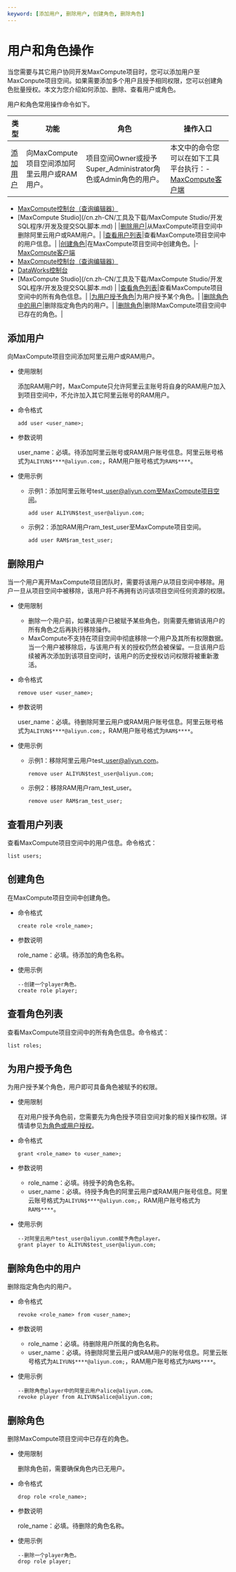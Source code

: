 ```yaml
---
keyword: [添加用户, 删除用户, 创建角色, 删除角色]
---
```


# 用户和角色操作

当您需要与其它用户协同开发MaxCompute项目时，您可以添加用户至MaxConpute项目空间。如果需要添加多个用户且授予相同权限，您可以创建角色批量授权。本文为您介绍如何添加、删除、查看用户或角色。

用户和角色常用操作命令如下。

|类型|功能|角色|操作入口|
|--|--|--|----|
|[添加用户](#section_exu_jr8_1pw)|向MaxCompute项目空间添加阿里云用户或RAM用户。|项目空间Owner或授予Super\_Administrator角色或Admin角色的用户。|本文中的命令您可以在如下工具平台执行：-   [MaxCompute客户端](/cn.zh-CN/工具及下载/客户端.md)
-   [MaxCompute控制台（查询编辑器）](/cn.zh-CN/工具及下载/查询编辑器.md)
-   [MaxCompute Studio](/cn.zh-CN/工具及下载/MaxCompute Studio/开发SQL程序/开发及提交SQL脚本.md) |
|[删除用户](#section_4lt_hd8_9qe)|从MaxCompute项目空间中删除阿里云用户或RAM用户。|
|[查看用户列表](#section_3fd_9ob_a97)|查看MaxCompute项目空间中的用户信息。|
|[创建角色](#section_2hw_qc1_wqr)|在MaxCompute项目空间中创建角色。|-   [MaxCompute客户端](/cn.zh-CN/工具及下载/客户端.md)
-   [MaxCompute控制台（查询编辑器）](/cn.zh-CN/工具及下载/查询编辑器.md)
-   [DataWorks控制台](https://workbench.data.aliyun.com/console)
-   [MaxCompute Studio](/cn.zh-CN/工具及下载/MaxCompute Studio/开发SQL程序/开发及提交SQL脚本.md) |
|[查看角色列表](#section_ntf_izx_e55)|查看MaxCompute项目空间中的所有角色信息。|
|[为用户授予角色](#section_bwt_ia5_1ip)|为用户授予某个角色。|
|[删除角色中的用户](#section_ebh_ziy_6a3)|删除指定角色内的用户。|
|[删除角色](#section_bei_7y9_hfb)|删除MaxCompute项目空间中已存在的角色。|

## 添加用户

向MaxCompute项目空间添加阿里云用户或RAM用户。

-   使用限制

    添加RAM用户时，MaxCompute只允许阿里云主账号将自身的RAM用户加入到项目空间中，不允许加入其它阿里云账号的RAM用户。

-   命令格式

    ```
    add user <user_name>;
    ```

-   参数说明

    user\_name：必填。待添加阿里云账号或RAM用户账号信息。阿里云账号格式为`ALIYUN$****@aliyun.com;`，RAM用户账号格式为`RAM$****`。

-   使用示例
    -   示例1：添加阿里云账号test\_user@aliyun.com至MaxCompute项目空间。

        ```
        add user ALIYUN$test_user@aliyun.com;
        ```

    -   示例2：添加RAM用户ram\_test\_user至MaxCompute项目空间。

        ```
        add user RAM$ram_test_user;
        ```


## 删除用户

当一个用户离开MaxCompute项目团队时，需要将该用户从项目空间中移除。用户一旦从项目空间中被移除，该用户将不再拥有访问该项目空间任何资源的权限。

-   使用限制
    -   删除一个用户前，如果该用户已被赋予某些角色，则需要先撤销该用户的所有角色之后再执行移除操作。
    -   MaxCompute不支持在项目空间中彻底移除一个用户及其所有权限数据。当一个用户被移除后，与该用户有关的授权仍然会被保留。一旦该用户后续被再次添加到该项目空间时，该用户的历史授权访问权限将被重新激活。
-   命令格式

    ```
    remove user <user_name>;
    ```

-   参数说明

    user\_name：必填。待删除阿里云用户或RAM用户账号信息。阿里云账号格式为`ALIYUN$****@aliyun.com;`，RAM用户账号格式为`RAM$****`。

-   使用示例
    -   示例1：移除阿里云用户test\_user@aliyun.com。

        ```
        remove user ALIYUN$test_user@aliyun.com;
        ```

    -   示例2：移除RAM用户ram\_test\_user。

        ```
        remove user RAM$ram_test_user;
        ```


## 查看用户列表

查看MaxCompute项目空间中的用户信息。命令格式：

```
list users;
```

## 创建角色

在MaxCompute项目空间中创建角色。

-   命令格式

    ```
    create role <role_name>;
    ```

-   参数说明

    role\_name：必填。待添加的角色名称。

-   使用示例

    ```
    --创建一个player角色。
    create role player;
    ```


## 查看角色列表

查看MaxCompute项目空间中的所有角色信息。命令格式：

```
list roles;
```

## 为用户授予角色

为用户授予某个角色，用户即可具备角色被赋予的权限。

-   使用限制

    在对用户授予角色前，您需要先为角色授予项目空间对象的相关操作权限。详情请参见[为角色或用户授权]()。

-   命令格式

    ```
    grant <role_name> to <user_name>;
    ```

-   参数说明
    -   role\_name：必填。待授予的角色名称。
    -   user\_name：必填。待授予角色的阿里云用户或RAM用户账号信息。阿里云账号格式为`ALIYUN$****@aliyun.com;`，RAM用户账号格式为`RAM$****`。
-   使用示例

    ```
    --对阿里云用户test_user@aliyun.com赋予角色player。
    grant player to ALIYUN$test_user@aliyun.com;
    ```


## 删除角色中的用户

删除指定角色内的用户。

-   命令格式

    ```
    revoke <role_name> from <user_name>;
    ```

-   参数说明
    -   role\_name：必填。待删除用户所属的角色名称。
    -   user\_name：必填。待删除阿里云用户或RAM用户的账号信息。阿里云账号格式为`ALIYUN$****@aliyun.com;`，RAM用户账号格式为`RAM$****`。
-   使用示例

    ```
    --删除角色player中的阿里云用户alice@aliyun.com。
    revoke player from ALIYUN$alice@aliyun.com;
    ```


## 删除角色

删除MaxCompute项目空间中已存在的角色。

-   使用限制

    删除角色前，需要确保角色内已无用户。

-   命令格式

    ```
    drop role <role_name>;
    ```

-   参数说明

    role\_name：必填。待删除的角色名称。

-   使用示例

    ```
    --删除一个player角色。
    drop role player;
    ```


